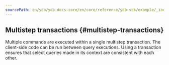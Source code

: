 ```yaml
---
sourcePath: en/ydb/ydb-docs-core/en/core/reference/ydb-sdk/example/_includes/steps/09_multistep_transactions.md
---
```

## Multistep transactions {#multistep-transactions}

Multiple commands are executed within a single multistep transaction. The client-side code can be run between query executions. Using a transaction ensures that select queries made in its context are consistent with each other.

